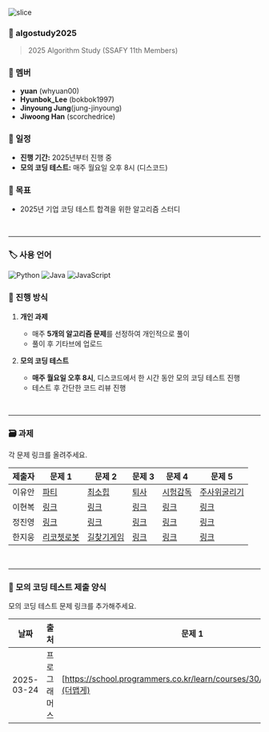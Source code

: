 ![slice](https://capsule-render.vercel.app/api?type=slice&color=gradient&customColorList=20&height=248&text=Hi%20there👋&fontAlign=70&rotate=16&fontAlignY=25&desc=algorithm%20study%20github&descAlign=66&&descAlignY=42)

### 📌 algostudy2025

> 2025 Algorithm Study (SSAFY 11th Members)

### 👥 멤버

- **yuan** (whyuan00)
- **Hyunbok_Lee** (bokbok1997)
- **Jinyoung Jung**(jung-jinyoung)
- **Jiwoong Han** (scorchedrice)

### 📅 일정

- **진행 기간:** 2025년부터 진행 중
- **모의 코딩 테스트:** 매주 월요일 오후 8시 (디스코드)

### 🎯 목표

- 2025년 기업 코딩 테스트 합격을 위한 알고리즘 스터디

<br>
<hr>

### 🏷️ 사용 언어

![Python](https://img.shields.io/badge/Python-3776AB?style=for-the-badge&logo=python&logoColor=white)
![Java](https://img.shields.io/badge/Java-007396?style=for-the-badge&logo=openjdk&logoColor=white)
![JavaScript](https://img.shields.io/badge/JavaScript-F7DF1E?style=for-the-badge&logo=javascript&logoColor=black)

### 📌 진행 방식

1. **개인 과제**

   - 매주 **5개의 알고리즘 문제**를 선정하여 개인적으로 풀이
   - 풀이 후 기타브에 업로드

2. **모의 코딩 테스트**
   - **매주 월요일 오후 8시**, 디스코드에서 한 시간 동안 모의 코딩 테스트 진행
   - 테스트 후 간단한 코드 리뷰 진행

<br>

---

### 🗃️ 과제

각 문제 링크를 올려주세요.

| 제출자 | 문제 1    | 문제 2    | 문제 3    | 문제 4    | 문제 5    |
| ------ | --------- | --------- | --------- | --------- | --------- |
| 이유안 | [파티](https://www.acmicpc.net/problem/1238) | [최소힙](https://www.acmicpc.net/problem/1927) | [퇴사](https://www.acmicpc.net/problem/14501) | [시험감독](https://www.acmicpc.net/problem/13458) | [주사위굴리기](https://www.acmicpc.net/problem/14499) |
| 이현복 | [링크](#) | [링크](#) | [링크](#) | [링크](#) | [링크](#) |
| 정진영 | [링크](#) | [링크](#) | [링크](#) | [링크](#) | [링크](#) |
| 한지웅 | [리코쳇로봇](https://school.programmers.co.kr/learn/courses/30/lessons/169199) | [길찾기게임](https://school.programmers.co.kr/learn/courses/30/lessons/42892) | [링크](#) | [링크](#) | [링크](#) |

<br>

---

### 📝 모의 코딩 테스트 제출 양식

모의 코딩 테스트 문제 링크를 추가해주세요.

| 날짜       | 출처     | 문제 1    | 문제 2    |
| ---------- | -------- | --------- | --------- |
| 2025-03-24 | 프로그래머스 | [https://school.programmers.co.kr/learn/courses/30/lessons/42626](더맵게) | [https://school.programmers.co.kr/learn/courses/30/lessons/42895?language=python3](N으로 표현) |

